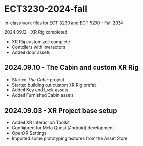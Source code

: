 # ECT3230-2024-fall
In-class work files for ECT 3230 and ECT 5230 - Fall 2024

2024.09.12 - XR Rig completed
* XR Rig customized complete
* Contollers with interactors
* Added door assets

2024.09.10 - The Cabin and custom XR Rig
---
* Started _The Cabin_ project
* Started building out custom XR Rig prefab
* Added Key and Lock assets
* Added Furnished Cabin assets
  
2024.09.03 - XR Project base setup
---
* Added XR Interaction Toolkit
* Configured for Meta Quest (Android) development
* OpenXR Settings
* Imported some prototyping textures from the Asset Store 
